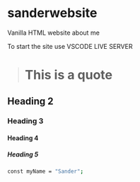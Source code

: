 # sanderwebsite

Vanilla HTML website about me

To start the site use VSCODE LIVE SERVER

> # This is a quote

## Heading 2

### Heading 3

#### Heading 4

##### Heading 5

```bash
const myName = "Sander";
```